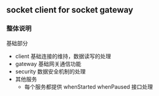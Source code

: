 ## socket client for socket gateway


### 整体说明
基础部分
- client 基础连接的维持，数据读写的处理
- gateway 基础网关通信功能
- security 数据安全机制的处理
- 其他服务
  - 每个服务都提供 whenStarted whenPaused 接口处理